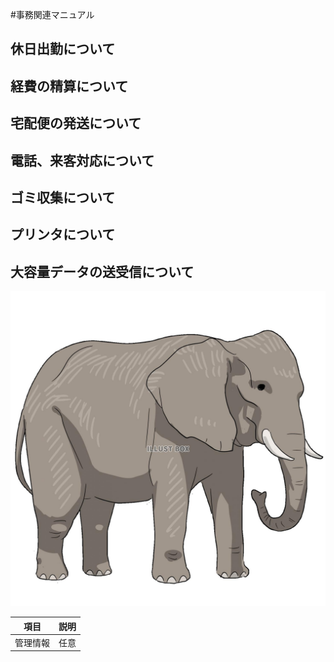 #事務関連マニュアル
## 休日出勤について
## 経費の精算について
## 宅配便の**発送**について
## 電話、来客対応について
## ゴミ収集について
## プリンタについて
## 大容量データの送受信について

![象の絵](img\watermark.jpg)

|項目|説明|
|--|--|
|管理情報|任意|